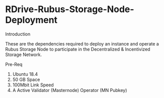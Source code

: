 # RDrive-Rubus-Storage-Node-Deployment

Introduction

These are the dependencies required to deploy an instance and operate a Rubus Storage Node to participate in the Decentralized & Incentivized Storage Network.

Pre-Req

1. Ubuntu 18.4
2. 50 GB Space
3. 100Mbit Link Speed
4. A Active Validator (Masternode) Operator (MN Pubkey)
